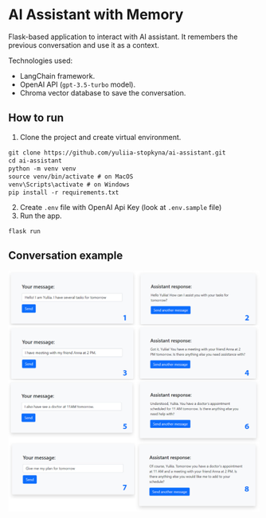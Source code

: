 # AI Assistant with Memory

Flask-based application to interact with AI assistant. It remembers the previous conversation
and use it as a context.

Technologies used:

* LangChain framework.
* OpenAI API (`gpt-3.5-turbo` model).
* Chroma vector database to save the conversation.

## How to run

1. Clone the project and create virtual environment.
```shell
git clone https://github.com/yuliia-stopkyna/ai-assistant.git
cd ai-assistant
python -m venv venv
source venv/bin/activate # on MacOS
venv\Scripts\activate # on Windows
pip install -r requirements.txt
```

2. Create `.env` file with OpenAI Api Key (look at `.env.sample` file)
3. Run the app.
```shell
flask run
```

## Conversation example

![](conversation_example.jpg)